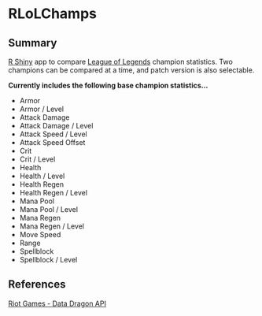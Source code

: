 # RLoLChamps

## Summary

[R Shiny](https://shiny.rstudio.com/) app to compare [League of Legends](http://na.leagueoflegends.com) champion statistics. Two champions can be compared at a time, and patch version is also selectable.

**Currently includes the following base champion statistics...**
- Armor
- Armor / Level
- Attack Damage
- Attack Damage / Level
- Attack Speed / Level
- Attack Speed Offset
- Crit
- Crit / Level
- Health
- Health / Level
- Health Regen
- Health Regen / Level
- Mana Pool
- Mana Pool / Level
- Mana Regen
- Mana Regen / Level
- Move Speed
- Range
- Spellblock
- Spellblock / Level

## References

[Riot Games - Data Dragon API](https://developer.riotgames.com/static-data.html)
